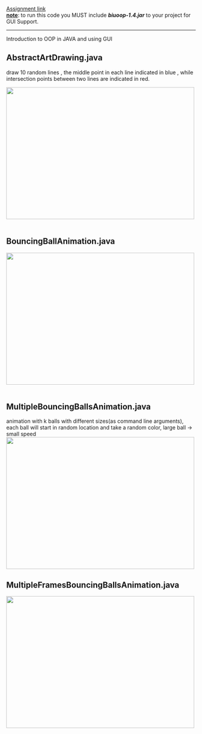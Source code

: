 [Assignment link ](https://github.com/yoavg/ioop2018/wiki/Assignment-2)<br>
<b><u>note</u></b>: to run this code you MUST include _**biuoop-1.4.jar**_ to your project for GUI Support.

***
Introduction to OOP in JAVA and using GUI 
## AbstractArtDrawing.java
draw 10 random lines , the middle point in each line indicated in blue , while intersection points between two lines are indicated in red.

<img width="500px" height="350px" src="https://user-images.githubusercontent.com/69496372/89866472-44070e80-dbb8-11ea-8804-a86b1976151c.gif"/>
<br><br>


## BouncingBallAnimation.java
<img width="500px" height="350px" src="https://user-images.githubusercontent.com/69496372/89866872-f0e18b80-dbb8-11ea-9e90-ab15dda689c9.gif"/>
<br><br>

## MultipleBouncingBallsAnimation.java
animation with k balls with different sizes(as command line arguments), <br>each ball will start in random location and take a random color, large ball -> small speed
<img width="500px" height="350px" src="https://user-images.githubusercontent.com/69496372/89867501-f4294700-dbb9-11ea-98f9-4d2529db2fb3.gif"/>

## MultipleFramesBouncingBallsAnimation.java
<img width="500px" height="350px" src="https://user-images.githubusercontent.com/69496372/89867713-41a5b400-dbba-11ea-8cd4-1b54390f0f91.gif"/>
